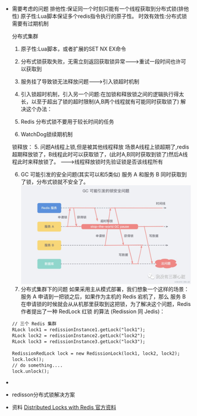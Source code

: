 - 需要考虑的问题
  排他性:保证同一个时刻只能有一个线程获取到分布式锁(排他性)
  原子性:Lua脚本保证多个redis指令执行的原子性。
  时效有效性:分布式锁需要有过期机制
  
  
  分布式集群
  1. 原子性:Lua脚本，或者扩展的SET NX EX命令
  
  2. 分布式锁获取失败，无需立刻返回获取锁异常--->重试一段时间也许可以获取到
  
  3. 服务挂了导致锁无法释放问题--->引入锁超时机制
  
  4. 引入锁超时机制，引入另一个问题:在加锁和释放锁之间的逻辑执行得太长，以至于超出了锁的超时限制(A,B两个线程就有可能同时获取锁了)
  解决这个办法：
  1. Redis 分布式锁不要用于较长时间的任务
  2. WatchDog锁续期机制
  
  锁释放：
  5. 问题A线程上锁,但是被其他线程释放
  场景A线程上锁超期了,redis超期释放锁了，B线程此时可以获取锁了，(此时A,B同时获取到锁了)然后A线程此时来释放锁了。
  --->线程释放锁时先验证锁是否该线程所有
  
  6. GC 可能引发的安全问题(其实可以和5类似)
  服务 A 和服务 B 同时获取到了锁，分布式锁就不安全了。
  ![image.png](../assets/image_1655732036767_0.png)
  10. 分布式集群下的问题
  如果采用主从模式部署，我们想象一个这样的场景：服务 A 申请到一把锁之后，如果作为主机的 Redis 宕机了，那么 服务 B 在申请锁的时候就会从从机那里获取到这把锁，为了解决这个问题，Redis 作者提出了一种 RedLock 红锁 的算法 (Redission 同 Jedis)：
  ```
  // 三个 Redis 集群
  RLock lock1 = redissionInstance1.getLock("lock1");
  RLock lock2 = redissionInstance2.getLock("lock2");
  RLock lock3 = redissionInstance3.getLock("lock3");
  
  RedissionRedLock lock = new RedissionLock(lock1, lock2, lock2);
  lock.lock();
  // do something....
  lock.unlock();
  ```
-
- redisson分布式锁解决方案
- 资料
  [Distributed Locks with Redis 官方资料](https://redis.io/docs/reference/patterns/distributed-locks/)